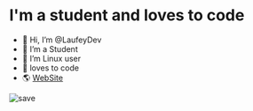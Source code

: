 # I'm a student and loves to code
- 👋 Hi, I’m @LaufeyDev
- 👀 I’m a Student
- 🌱 I’m Linux user
- 💞️ loves to code
- 🌎  [WebSite](https://laufey.is-a.dev/)

![save](https://user-images.githubusercontent.com/94543623/142214288-33bd3a1f-83f4-43e6-8259-a79252b97a1f.gif)

